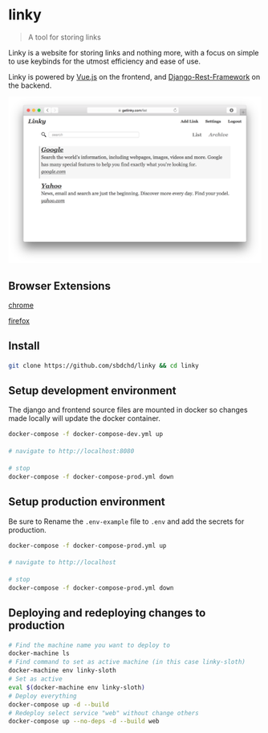 # linky

> A tool for storing links

Linky is a website for storing links and nothing more, with a focus on simple
to use keybinds for the utmost efficiency and ease of use.

Linky is powered by [Vue.js][1] on the frontend, and [Django-Rest-Framework][2] on the backend.

[1]: https://vuejs.org
[2]: http://www.django-rest-framework.org

![img](frontend/static/list.png)

## Browser Extensions

[chrome][3]

[firefox][4]

[3]: https://chrome.google.com/webstore/detail/linky/lejblldallegoffbjjogkmfnmnbkfgcg
[4]: https://addons.mozilla.org/en-US/firefox/addon/getlinky/

## Install
``` bash
git clone https://github.com/sbdchd/linky && cd linky
```

## Setup development environment
The django and frontend source files are mounted in docker so changes made locally will update the docker container.
``` bash
docker-compose -f docker-compose-dev.yml up

# navigate to http://localhost:8080

# stop
docker-compose -f docker-compose-prod.yml down
```

## Setup production environment
Be sure to Rename the `.env-example` file to `.env` and add the secrets for production.
``` bash
docker-compose -f docker-compose-prod.yml up

# navigate to http://localhost

# stop
docker-compose -f docker-compose-prod.yml down
```

## Deploying and redeploying changes to production
``` bash
# Find the machine name you want to deploy to
docker-machine ls
# Find command to set as active machine (in this case linky-sloth)
docker-machine env linky-sloth
# Set as active
eval $(docker-machine env linky-sloth)
# Deploy everything
docker-compose up -d --build
# Redeploy select service "web" without change others
docker-compose up --no-deps -d --build web
```
